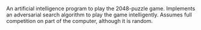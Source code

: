 
An artificial intelligence program to play the 2048-puzzle game. Implements an adversarial search algorithm to play the game intelligently. Assumes full competition on part of the computer, although it is random.